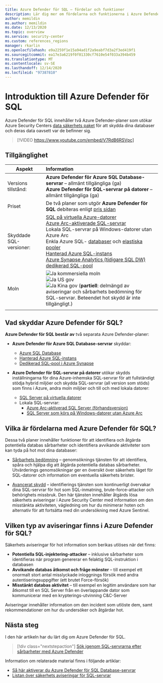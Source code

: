 ```yaml
---
title: Azure Defender för SQL – fördelar och funktioner
description: Lär dig mer om fördelarna och funktionerna i Azure Defender för SQL.
author: memildin
ms.author: memildin
ms.date: 12/13/2020
ms.topic: overview
ms.service: security-center
ms.custom: references_regions
manager: rkarlin
ms.openlocfilehash: e9a2259f1e15a94ad1f2a9eabf7d3a2f3ed419f1
ms.sourcegitcommit: ea17e3a6219f0f01330cf7610e54f033a394b459
ms.translationtype: MT
ms.contentlocale: sv-SE
ms.lasthandoff: 12/14/2020
ms.locfileid: "97387810"
---
```

# <a name="introduction-to-azure-defender-for-sql"></a>Introduktion till Azure Defender för SQL

Azure Defender för SQL innehåller två Azure Defender-planer som utökar Azure Security Centers [data säkerhets paket](../azure-sql/database/azure-defender-for-sql.md) för att skydda dina databaser och deras data oavsett var de befinner sig. 

> [!VIDEO https://www.youtube.com/embed/V7RdB6RSVpc]

## <a name="availability"></a>Tillgänglighet

|Aspekt|Information|
|----|:----|
|Versions tillstånd:|**Azure Defender för Azure SQL Database-servrar** – allmänt tillgängliga (ga)<br>**Azure Defender för SQL-servrar på datorer** – allmänt tillgängliga (ga) |
|Priset|De två planer som utgör **Azure Defender för SQL** debiteras enligt [pris sidan](security-center-pricing.md)|
|Skyddade SQL-versioner:|[SQL på virtuella Azure-datorer](../azure-sql/virtual-machines/windows/sql-server-on-azure-vm-iaas-what-is-overview.md)<br>[Azure Arc-aktiverade SQL-servrar](https://docs.microsoft.com/sql/sql-server/azure-arc/overview)<br>Lokala SQL-servrar på Windows-datorer utan Azure Arc<br>Enkla Azure SQL- [databaser](../azure-sql/database/single-database-overview.md) och [elastiska pooler](../azure-sql/database/elastic-pool-overview.md)<br>[Hanterad Azure SQL-instans](../azure-sql/managed-instance/sql-managed-instance-paas-overview.md)<br>[Azure Synapse Analytics (tidigare SQL DW) dedikerad SQL-pool](../synapse-analytics/sql-data-warehouse/sql-data-warehouse-overview-what-is.md)|
|Moln|![Ja ](./media/icons/yes-icon.png) kommersiella moln<br>![Ja ](./media/icons/yes-icon.png) US gov<br>![Ja ](./media/icons/yes-icon.png) Kina gov (**partiell**: delmängd av aviseringar och sårbarhets bedömning för SQL-servrar. Beteendet hot skydd är inte tillgängligt.)|
|||

## <a name="what-does-azure-defender-for-sql-protect"></a>Vad skyddar Azure Defender för SQL?

**Azure Defender för SQL består av** två separata Azure Defender-planer:

- **Azure Defender för Azure SQL Database-servrar** skyddar:
    - [Azure SQL Database](../azure-sql/database/sql-database-paas-overview.md)
    - [Hanterad Azure SQL-instans](../azure-sql/managed-instance/sql-managed-instance-paas-overview.md)
    - [Dedikerad SQL-pool i Azure Synapse](../synapse-analytics/sql-data-warehouse/sql-data-warehouse-overview-what-is.md)

- **Azure Defender för SQL-servrar på datorer** utökar skydds inställningarna för dina Azure-inhemska SQL-servrar för att fullständigt stödja hybrid miljöer och skydda SQL-servrar (all version som stöds) som finns i Azure, andra moln miljöer och till och med lokala datorer:
    - [SQL Server på virtuella datorer](https://azure.microsoft.com/services/virtual-machines/sql-server/)
    - Lokala SQL-servrar:
        - [Azure Arc-aktiverad SQL Server (förhandsversion)](https://docs.microsoft.com/sql/sql-server/azure-arc/overview)
        - [SQL Server som körs på Windows-datorer utan Azure Arc](../azure-monitor/platform/agent-windows.md)


## <a name="what-are-the-benefits-of-azure-defender-for-sql"></a>Vilka är fördelarna med Azure Defender för SQL?

Dessa två planer innehåller funktioner för att identifiera och åtgärda potentiella databas sårbarheter och identifiera avvikande aktiviteter som kan tyda på hot mot dina databaser:

- [Sårbarhets bedömning](../azure-sql/database/sql-vulnerability-assessment.md) – genomsöknings tjänsten för att identifiera, spåra och hjälpa dig att åtgärda potentiella databas sårbarheter. Utvärderings genomsökningar ger en översikt över säkerhets läget för SQL-datorer och information om eventuella säkerhets brister.

- [Avancerat skydd](../azure-sql/database/threat-detection-overview.md) – identifierings tjänsten som kontinuerligt övervakar dina SQL-servrar för hot som SQL-inmatning, brute-force-attacker och behörighets missbruk. Den här tjänsten innehåller åtgärds lösa säkerhets aviseringar i Azure Security Center med information om den misstänkta aktiviteten, vägledning om hur du minimerar hoten och alternativ för att fortsätta med din undersökning med Azure Sentinel.


## <a name="what-kind-of-alerts-does-azure-defender-for-sql-provide"></a>Vilken typ av aviseringar finns i Azure Defender för SQL?

Säkerhets aviseringar för hot information som berikas utlöses när det finns:

- **Potentiella SQL-injektering-attacker** – inklusive sårbarheter som identifieras när program genererar en felaktig SQL-instruktion i databasen
- **Avvikande databas åtkomst och fråge mönster** – till exempel ett onormalt stort antal misslyckade inloggnings försök med andra autentiseringsuppgifter (ett brutet Force-försök)
- **Misstänkt databas aktivitet** – till exempel en legitim användare som har åtkomst till en SQL Server från en överlappande dator som kommunicerar med en krypterings-utvinning C&C-Server

Aviseringar innehåller information om den incident som utlöste dem, samt rekommendationer om hur du undersöker och åtgärdar hot.



## <a name="next-steps"></a>Nästa steg

I den här artikeln har du lärt dig om Azure Defender för SQL.

> [!div class="nextstepaction"]
> [Sök igenom SQL-servrarna efter sårbarheter med Azure Defender](defender-for-sql-usage.md)

Information om relaterade material finns i följande artiklar: 

- [Så här aktiverar du Azure Defender för SQL Database-servrar](../azure-sql/database/azure-defender-for-sql.md)
- [Listan över säkerhets aviseringar för SQL-servrar](alerts-reference.md#alerts-sql-db-and-warehouse)
